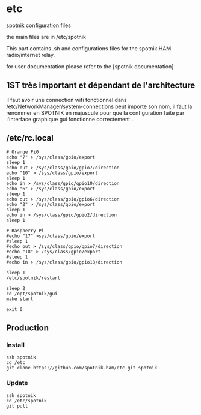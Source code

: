 # etc
spotnik configuration files

the main files are in /etc/spotnik

This part contains .sh and configurations files for the spotnik HAM radio/internet relay.

for user documentation please refer to the [spotnik documentation]

## 1ST très important et dépendant de l'architecture 

il faut avoir une connection wifi fonctionnel dans /etc/NetworkManager/system-connections
peut importe son nom, il faut la renommer en SPOTNIK en majuscule pour que la configuration faite par l'interface graphique
gui fonctionne correctement .

## /etc/rc.local 
```
# Orange Pi0
echo "7" > /sys/class/gpio/export
sleep 1
echo out > /sys/class/gpio/gpio7/direction
echo "10" > /sys/class/gpio/export 
sleep 1
echo in > /sys/class/gpio/gpio10/direction
echo "6" > /sys/class/gpio/export 
sleep 1
echo out > /sys/class/gpio/gpio6/direction
echo "2" > /sys/class/gpio/export 
sleep 1
echo in > /sys/class/gpio/gpio2/direction
sleep 1

# Raspberry Pi 
#echo "17" >sys/class/gpio/export
#sleep 1
#echo out > /sys/class/gpio/gpio7/direction
#echo "18" > /sys/class/gpio/export 
#sleep 1
#echo in > /sys/class/gpio/gpio18/direction

sleep 1
/etc/spotnik/restart

sleep 2
cd /opt/spotnik/gui
make start 

exit 0

```

## Production

### Install

```
ssh spotnik
cd /etc
git clone https://github.com/spotnik-ham/etc.git spotnik

```

### Update

```
ssh spotnik
cd /etc/spotnik
git pull

```


